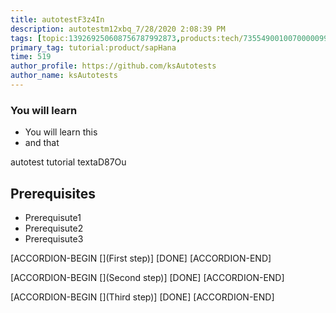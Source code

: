 ```yaml
---
title: autotestF3z4In
description: autotestm12xbq_7/28/2020 2:08:39 PM
tags: [topic:139269250608756787992873,products:tech/73554900100700000996,tutorial:experience/advanced]
primary_tag: tutorial:product/sapHana
time: 519
author_profile: https://github.com/ksAutotests
author_name: ksAutotests
---
```

### You will learn
- You will learn this
- and that

autotest tutorial textaD87Ou

## Prerequisites
- Prerequisute1
- Prerequisute2
- Prerequisute3

[ACCORDION-BEGIN [](First step)]
[DONE]
[ACCORDION-END]

[ACCORDION-BEGIN [](Second step)]
[DONE]
[ACCORDION-END]

[ACCORDION-BEGIN [](Third step)]
[DONE]
[ACCORDION-END]

